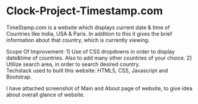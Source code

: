 # Clock-Project-Timestamp.com
<p>
TimeStamp.com is a website which displays current date & time of Countries like India, USA & Paris. In addition to this it gives the brief information about that country, which is currently viewing.
</p>
<p>
Scope Of Improvement: 
1] Use of CSS dropdowns in order to display date&time of countries. Also to add many other countries of your choice.
2] Utilize search area, in order to search desired country.
<br>
Techstack used to built this website: HTML5, CSS, Javascript and Bootstrap.
</p>
<div>
I have attached screenshot of Main and About page of website, to give idea about overall glance of website.
</div>
